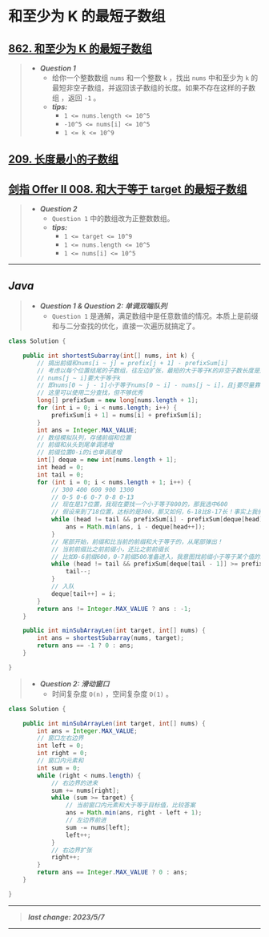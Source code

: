 # 和至少为 K 的最短子数组

## [862. 和至少为 K 的最短子数组](https://leetcode.cn/problems/shortest-subarray-with-sum-at-least-k/)

> - ***Question 1***
>   - 给你一个整数数组 `nums` 和一个整数 `k` ，找出 `nums` 中和至少为 `k` 的最短非空子数组，并返回该子数组的长度。如果不存在这样的子数组 ，返回 `-1` 。
>   - ***tips:***
>     - `1 <= nums.length <= 10^5`
>     - `-10^5 <= nums[i] <= 10^5`
>     - `1 <= k <= 10^9`

## [209. 长度最小的子数组](https://leetcode.cn/problems/minimum-size-subarray-sum/)

## [剑指 Offer II 008. 和大于等于 target 的最短子数组](https://leetcode.cn/problems/2VG8Kg/)

> - ***Question 2***
>   - `Question 1` 中的数组改为正整数数组。
>   - ***tips:***
>     - `1 <= target <= 10^9`
>     - `1 <= nums.length <= 10^5`
>     - `1 <= nums[i] <= 10^5`

---

## *Java*

> - ***Question 1 & Question 2: 单调双端队列***
>   - `Question 1` 是通解，满足数组中是任意数值的情况。本质上是前缀和与二分查找的优化，直接一次遍历就搞定了。

```java
class Solution {

    public int shortestSubarray(int[] nums, int k) {
        // 搞出前缀和nums[i ~ j] = prefix[j + 1] - prefixSum[i]
        // 考虑以每个位置结尾的子数组，往左边扩张，最短的大于等于K的非空子数长度是几
        // nums[j ~ i]要大于等于k
        // 即nums[0 ~ j - 1]小于等于nums[0 ~ i] - nums[j ~ i]，且j要尽量靠右
        // 这里可以使用二分查找，但不够优秀
        long[] prefixSum = new long[nums.length + 1];
        for (int i = 0; i < nums.length; i++) {
            prefixSum[i + 1] = nums[i] + prefixSum[i];
        }
        int ans = Integer.MAX_VALUE;
        // 数组模拟队列，存储前缀和位置
        // 前缀和从头到尾单调递增
        // 前缀位置0-i的i也单调递增
        int[] deque = new int[nums.length + 1];
        int head = 0;
        int tail = 0;
        for (int i = 0; i < nums.length + 1; i++) {
            // 300 400 600 900 1300
            // 0-5 0-6 0-7 0-8 0-13
            // 现在是17位置，我现在要找一个小于等于800的，那我选中600
            // 假设来到了18位置，达标的是300，那又如何，6-18比8-17长！事实上我们并没有使用二分进行查找，而是一边找一边弹出，你比我长，就算我知道了你的位置的答案，但我队列中没有了，我也不拿出来比较，因为你根本影响不了答案！直接删除即可
            while (head != tail && prefixSum[i] - prefixSum[deque[head]] >= k) {
                ans = Math.min(ans, i - deque[head++]);
            }
            // 尾部开始，前缀和比当前的前缀和大于等于的，从尾部弹出！
            // 当前前缀比之前前缀小，还比之前前缀长
            // 比如0-6前缀600，0-7前缀500准备进入，我意图找前缀小于等于某个值的最右的位置，要不两个都不达标，要不选0-7，怎么都不会选0-6，因为它不能让后面够长
            while (head != tail && prefixSum[deque[tail - 1]] >= prefixSum[i]) {
                tail--;
            }
            // 入队
            deque[tail++] = i;
        }
        return ans != Integer.MAX_VALUE ? ans : -1;
    }

    public int minSubArrayLen(int target, int[] nums) {
        int ans = shortestSubarray(nums, target);
        return ans == -1 ? 0 : ans;
    }

}
```

> - ***Question 2: 滑动窗口***
>   - 时间复杂度 `O(n)` ，空间复杂度 `O(1)` 。

```java
class Solution {

    public int minSubArrayLen(int target, int[] nums) {
        int ans = Integer.MAX_VALUE;
        // 窗口左右边界
        int left = 0;
        int right = 0;
        // 窗口内元素和
        int sum = 0;
        while (right < nums.length) {
            // 右边界的进来
            sum += nums[right];
            while (sum >= target) {
                // 当前窗口内元素和大于等于目标值，比较答案
                ans = Math.min(ans, right - left + 1);
                // 左边界前进
                sum -= nums[left];
                left++;
            }
            // 右边界扩张
            right++;
        }
        return ans == Integer.MAX_VALUE ? 0 : ans;
    }

}
```

---

> ***last change: 2023/5/7***

---
